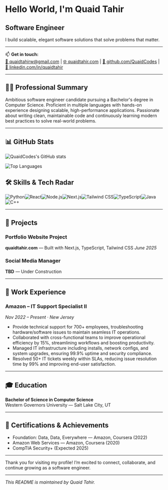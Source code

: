 # Hello World, I'm Quaid Tahir

## Software Engineer

I build scalable, elegant software solutions that solve problems that matter.

---

📫 **Get in touch:**  
[📧 quaidtahirw@gmail.com](mailto:quaidtahirw@gmail.com) | [🌐 quaidtahir.com](https://quaidtahir.com) | [🐙 github.com/QuaidCodes](https://github.com/QuaidCodes) | [💼 linkedin.com/in/quaidtahir](https://linkedin.com/in/quaidtahir)

---

## 👨‍💻 Professional Summary

Ambitious software engineer candidate pursuing a Bachelor's degree in Computer Science. Proficient in multiple languages with hands-on experience designing scalable, high-performance applications. Passionate about writing clean, maintainable code and continuously learning modern best practices to solve real-world problems.

---
## 📊 GitHub Stats

![QuaidCodes's GitHub stats](https://github-readme-stats.vercel.app/api?username=QuaidCodes&show_icons=true&theme=github_dark)

![Top Languages](https://github-readme-stats.vercel.app/api/top-langs/?username=QuaidCodes&layout=compact&theme=github_dark)

## 🛠 Skills & Tech Radar

![Python](https://img.shields.io/badge/Python-3776AB?style=for-the-badge&logo=python&logoColor=white)![React](https://img.shields.io/badge/React-61DAFB?style=for-the-badge&logo=react&logoColor=black)![Node.js](https://img.shields.io/badge/Node.js-339933?style=for-the-badge&logo=nodedotjs&logoColor=white)![Next.js](https://img.shields.io/badge/Next.js-000000?style=for-the-badge&logo=nextdotjs&logoColor=white)![Tailwind CSS](https://img.shields.io/badge/Tailwind_CSS-06B6D4?style=for-the-badge&logo=tailwind-css&logoColor=white)![TypeScript](https://img.shields.io/badge/TypeScript-3178C6?style=for-the-badge&logo=typescript&logoColor=white)![Java](https://img.shields.io/badge/Java-007396?style=for-the-badge&logo=java&logoColor=white)![C++](https://img.shields.io/badge/C++-00599C?style=for-the-badge&logo=cplusplus&logoColor=white)

---

## 🚀 Projects

### Portfolio Website Project  
**quaidtahir.com** — Built with Next.js, TypeScript, Tailwind CSS
*June 2025*

### Social Media Manager  
**TBD** — Under Construction

---

## 💼 Work Experience

### Amazon – IT Support Specialist II  
*Nov 2022 – Present · New Jersey*

- Provide technical support for 700+ employees, troubleshooting hardware/software issues to maintain seamless IT operations.  
- Collaborated with cross-functional teams to improve operational efficiency by 15%, streamlining workflows and boosting productivity.  
- Managed IT infrastructure including installs, network configs, and system upgrades, ensuring 99.9% uptime and security compliance.  
- Resolved 50+ IT tickets weekly within SLAs, reducing issue resolution time by 99% and improving end-user satisfaction.

---

## 🎓 Education

**Bachelor of Science in Computer Science**  
Western Governors University — Salt Lake City, UT

---

## 📜 Certifications & Achievements

- Foundation: Data, Data, Everywhere — Amazon, Coursera (2022)  
- Amazon Web Services — Amazon, Coursera (2020)  
- CompTIA Security+ (Expected 2025)

---

Thank you for visiting my profile! I’m excited to connect, collaborate, and continue growing as a software engineer.

---

*This README is maintained by Quaid Tahir.*
